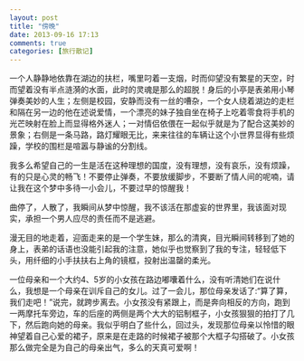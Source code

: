 ```yaml
---
layout: post
title: "傍晚"
date: 2013-09-16 17:13
comments: true
categories: [旅行散记]
---
```


一个人静静地依靠在湖边的扶栏，嘴里叼着一支烟，时而仰望没有繁星的天空，时而望着没有半点涟漪的水面，此时的灵魂是那么的超脱！身后的小亭是表弟用小琴弹奏美妙的人生；左侧是校园，安静而没有一丝的嘈杂，一个女人绕着湖边的走栏和隔在另一边的他在述说爱情，一个漂亮的妹子独自坐在椅子上吃着零食将手机的光芒映射在脸上而显得格外迷人；一对情侣依偎在一起似乎就是为了配合这美妙的景象；右侧是一条马路，路灯耀眼无比，来来往往的车辆让这个小世界显得有些烦躁，学校的围栏是喧嚣与静谧的分割线。

<!--more-->

我多么希望自己的一生是活在这种理想的国度，没有理想，没有哀乐，没有烦躁，有的只是心灵的畅飞！不要停止弹奏，不要放缓脚步，不要断了情人间的呢喃，请让我在这个梦中多待一小会儿，不要过早的惊醒我！

曲停了，人散了，我瞬间从梦中惊醒，我不该活在那虚妄的世界里，我该面对现实，承担一个男人应尽的责任而不是逃避。

漫无目的地走着，迎面走来的是一个学生妹，那么的清爽，目光瞬间转移到了她的身上，表弟的话语也没能引起我的注意，她似乎也觉察到了我的专注，轻轻低下头，用纤细的小手扶扶右上角的镜框，投射出温罄的柔光。

一位母亲和一个大约4、5岁的小女孩在路边嘟囔着什么，没有听清她们在说什么，我想是一个母亲在训斥自己的女儿。过了一会儿，那位母亲发话了:“算了算，我们走吧！”说完，就跨步离去。小女孩没有紧跟上，而是奔向相反的方向，跑到一两摩托车旁边，车的后座的两侧是两个大大的铝制框子，小女孩狠狠的拍打了几下，然后跑向她的母亲。我似乎明白了些什么，回过头，发现那位母亲以怜惜的眼神望着自己心爱的裙子，原来是在走路的时候裙子被那个大框子勾搭破了。小女孩那么做完全是为自己的母亲出气，多么的天真可爱啊！